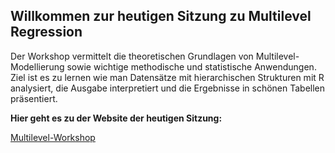 
## Willkommen zur heutigen Sitzung zu Multilevel Regression

Der Workshop vermittelt die theoretischen Grundlagen von Multilevel-Modellierung sowie wichtige methodische und statistische Anwendungen. Ziel ist es zu lernen wie man Datensätze mit hierarchischen Strukturen mit R  analysiert, die Ausgabe interpretiert und die Ergebnisse in schönen Tabellen präsentiert.

**Hier geht es zu der Website der heutigen Sitzung:**

[Multilevel-Workshop](https://rpubs.com/favstats/multilevel)